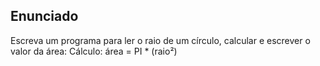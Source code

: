 ## Enunciado

Escreva um programa para ler o raio de um círculo, calcular e escrever o valor da área:
Cálculo:  área = PI * (raio²)

